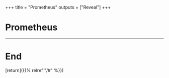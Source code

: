 
+++
title = "Prometheus"
outputs = ["Reveal"]
+++

# Prometheus

---

# End

[return]({{% relref "/#" %}})


